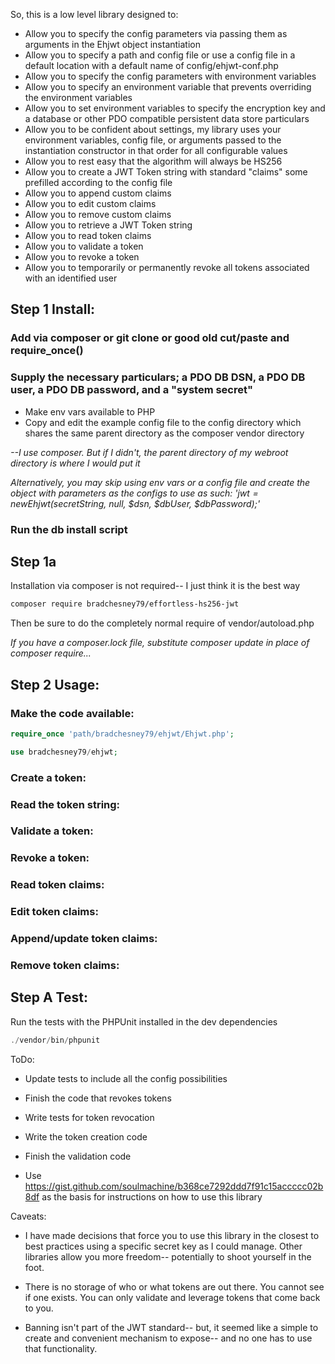 So, this is a low level library designed to:

- Allow you to specify the config parameters via passing them as arguments in the Ehjwt object instantiation
- Allow you to specify a path and config file or use a config file in a default location with a default name of config/ehjwt-conf.php
- Allow you to specify the config parameters with environment variables
- Allow you to specify an environment variable that prevents overriding the environment variables
- Allow you to set environment variables to specify the encryption key and a database or other PDO compatible persistent data store particulars
- Allow you to be confident about settings, my library uses your environment variables, config file, or arguments passed to the instantiation constructor in that order for all configurable values
- Allow you to rest easy that the algorithm will always be HS256
- Allow you to create a JWT Token string with standard "claims" some prefilled according to the config file
- Allow you to append custom claims
- Allow you to edit custom claims
- Allow you to remove custom claims
- Allow you to retrieve a JWT Token string
- Allow you to read token claims
- Allow you to validate a token
- Allow you to revoke a token
- Allow you to temporarily or permanently revoke all tokens associated with an identified user

## Step 1 Install:

### Add via composer or git clone or good old cut/paste and require_once()


### Supply the necessary particulars; a PDO DB DSN, a PDO DB user, a PDO DB password, and a "system secret"
- Make env vars available to PHP
- Copy and edit the example config file to the config directory which shares the same parent directory as the composer vendor directory

*--I use composer. But if I didn't, the parent directory of my webroot directory is where I would put it*


*Alternatively, you may skip using env vars or a config file and create the object with parameters as the configs to use as such:*
*'$jwt = new Ehjwt($secretString, null, $dsn, $dbUser, $dbPassword);'*

### Run the db install script

## Step 1a

Installation via composer is not required-- I just think it is the best way

```bash
composer require bradchesney79/effortless-hs256-jwt
```

Then be sure to do the completely normal require of vendor/autoload.php

*If you have a composer.lock file, substitute composer update in place of composer require...*

## Step 2 Usage:


### Make the code available:


```php
require_once 'path/bradchesney79/ehjwt/Ehjwt.php';
```

```php
use bradchesney79/ehjwt;
```



### Create a token:


### Read the token string:


### Validate a token:


### Revoke a token:


### Read token claims:


### Edit token claims:


### Append/update token claims:


### Remove token claims:


## Step A Test:

Run the tests with the PHPUnit installed in the dev dependencies

```php
./vendor/bin/phpunit 
```

ToDo:

- Update tests to include all the config possibilities

- Finish the code that revokes tokens

- Write tests for token revocation

- Write the token creation code

- Finish the validation code

- Use https://gist.github.com/soulmachine/b368ce7292ddd7f91c15accccc02b8df as the basis for instructions on how to use this library


Caveats:

- I have made decisions that force you to use this library in the closest to best practices using a specific secret key as I could manage. Other libraries allow you more freedom-- potentially to shoot yourself in the foot.

- There is no storage of who or what tokens are out there. You cannot see if one exists. You can only validate and leverage tokens that come back to you.

- Banning isn't part of the JWT standard-- but, it seemed like a simple to create and convenient mechanism to expose-- and no one has to use that functionality.